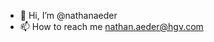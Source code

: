 - 👋 Hi, I’m @nathanaeder
- 📫 How to reach me nathan.aeder@hgv.com

<!---
nathanaeder/nathanaeder is a ✨ special ✨ repository because its `README.md` (this file) appears on your GitHub profile.
You can click the Preview link to take a look at your changes.
--->
